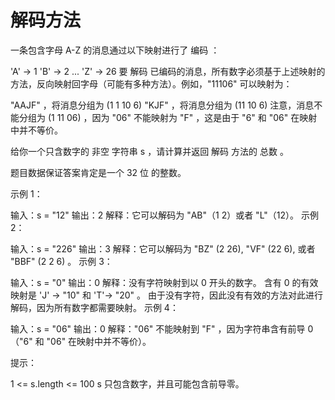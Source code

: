 # 解码方法

一条包含字母 A-Z 的消息通过以下映射进行了 编码 ：

'A' -> 1
'B' -> 2
...
'Z' -> 26
要 解码 已编码的消息，所有数字必须基于上述映射的方法，反向映射回字母（可能有多种方法）。例如，"11106" 可以映射为：

"AAJF" ，将消息分组为 (1 1 10 6)
"KJF" ，将消息分组为 (11 10 6)
注意，消息不能分组为  (1 11 06) ，因为 "06" 不能映射为 "F" ，这是由于 "6" 和 "06" 在映射中并不等价。

给你一个只含数字的 非空 字符串 s ，请计算并返回 解码 方法的 总数 。

题目数据保证答案肯定是一个 32 位 的整数。

示例 1：

输入：s = "12"
输出：2
解释：它可以解码为 "AB"（1 2）或者 "L"（12）。
示例 2：


输入：s = "226"
输出：3
解释：它可以解码为 "BZ" (2 26), "VF" (22 6), 或者 "BBF" (2 2 6) 。
示例 3：

输入：s = "0"
输出：0
解释：没有字符映射到以 0 开头的数字。
含有 0 的有效映射是 'J' -> "10" 和 'T'-> "20" 。
由于没有字符，因此没有有效的方法对此进行解码，因为所有数字都需要映射。
示例 4：

输入：s = "06"
输出：0
解释："06" 不能映射到 "F" ，因为字符串含有前导 0（"6" 和 "06" 在映射中并不等价）。

提示：

1 <= s.length <= 100
s 只包含数字，并且可能包含前导零。
